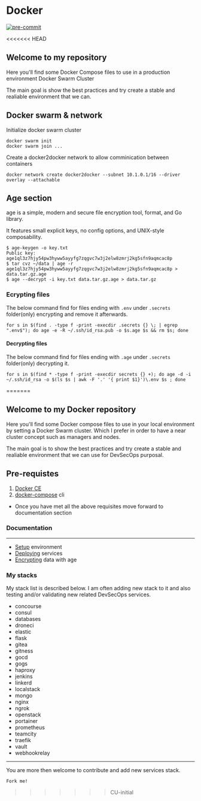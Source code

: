 # Docker

[![pre-commit](https://img.shields.io/badge/pre--commit-enabled-brightgreen?logo=pre-commit)](https://github.com/pre-commit/pre-commit)

<<<<<<< HEAD
## Welcome to my repository

Here you'll find some Docker Compose files to use in a production environment Docker Swarm Cluster

The main goal is show the best practices and try create a stable and realiable environment that we can.

## Docker swarm & network

Initialize docker swarm cluster

```(shell)
docker swarm init
docker swarm join ...
```

Create a docker2docker network to allow comminication between containers

```(shell)
docker network create docker2docker --subnet 10.1.0.1/16 --driver overlay --attachable
```

## Age section

age is a simple, modern and secure file encryption tool, format, and Go library.

It features small explicit keys, no config options, and UNIX-style composability.

```(shell)
$ age-keygen -o key.txt
Public key: age1ql3z7hjy54pw3hyww5ayyfg7zqgvc7w3j2elw8zmrj2kg5sfn9aqmcac8p
$ tar cvz ~/data | age -r age1ql3z7hjy54pw3hyww5ayyfg7zqgvc7w3j2elw8zmrj2kg5sfn9aqmcac8p > data.tar.gz.age
$ age --decrypt -i key.txt data.tar.gz.age > data.tar.gz
```

### Ecrypting files

The below command find for files ending with `.env` under `.secrets` folder(only) encrypting and remove it afterwards.

```(shell)
for s in $(find . -type f -print -execdir .secrets {} \; | egrep ".env$"); do age -e -R ~/.ssh/id_rsa.pub -o $s.age $s && rm $s; done
```

#### Decrypting files

The below command find for files ending with `.age` under `.secrets` folder(only) decrypting it.

```(shell)
for s in $(find * -type f -print -execdir secrets {} +); do age -d -i ~/.ssh/id_rsa -o $(ls $s | awk -F '.' '{ print $1}')\.env $s ; done
```
=======
## Welcome to my Docker repository

Here you'll find some Docker compose files to use in your local  environment by setting a Docker Swarm cluster. Which I prefer in order to have a near cluster concept such as managers and nodes.

The main goal is to show the best practices and try create a stable and realiable environment that we can use for DevSecOps purposal.

## Pre-requistes

1. [Docker CE](https://docs.docker.com/get-started/get-docker/)
2. [docker-compose](https://docs.docker.com/compose/install/standalone/) cli

* Once you have met all the above requisites move forward to documentation section

### Documentation

---

- [Setup](https://github.com/DevSecOpsBr/docker/blob/master/docs/setup.md) environment
- [Deploying](https://github.com/DevSecOpsBr/docker/blob/master/docs/deploy.md) services
- [Encrypting](https://github.com/DevSecOpsBr/docker/blob/master/docs/age.md) data with age

### My stacks

My stack list is described below. I am often adding new stack to it and also testing and/or validating new related DevSecOps services.

* concourse
* consul
* databases
* droneci
* elastic
* flask
* gitea
* gitness
* gocd
* gogs
* haproxy
* jenkins
* linkerd
* localstack
* mongo
* nginx
* ngrok
* openstack
* portainer
* prometheus
* teamcity
* traefik
* vault
* webhookrelay

---

You are more then welcome to contribute and add new services stack.

`Fork me!`
>>>>>>> CU-initial
